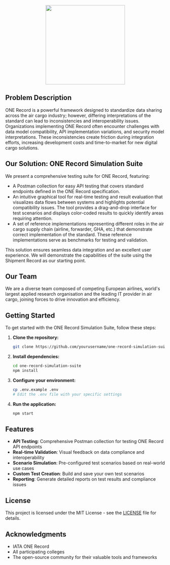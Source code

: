 <p align="center">
  <img height="250" src="https://i.imgur.com/6Gfpg9O.png">
</p>

## Problem Description
ONE Record is a powerful framework designed to standardize data sharing across the air cargo industry; however, differing interpretations of the standard can lead to inconsistencies and interoperability issues. Organizations implementing ONE Record often encounter challenges with data model compatibility, API implementation variations, and security model interpretations. These inconsistencies create friction during integration efforts, increasing development costs and time-to-market for new digital cargo solutions.

## Our Solution: ONE Record Simulation Suite
We present a comprehensive testing suite for ONE Record, featuring:
- A Postman collection for easy API testing that covers standard endpoints defined in the ONE Record specification.
- An intuitive graphical tool for real-time testing and result evaluation that visualizes data flows between systems and highlights potential compatibility issues. The tool provides a drag-and-drop interface for test scenarios and displays color-coded results to quickly identify areas requiring attention.
- A set of reference implementations representing different roles in the air cargo supply chain (airline, forwarder, GHA, etc.) that demonstrate correct implementation of the standard. These reference implementations serve as benchmarks for testing and validation.

This solution ensures seamless data integration and an excellent user experience. We will demonstrate the capabilities of the suite using the Shipment Record as our starting point.

## Our Team
We are a diverse team composed of competing European airlines, world's largest applied research organisation and the leading IT provider in air cargo, joining forces to drive innovation and efficiency.

## Getting Started
To get started with the ONE Record Simulation Suite, follow these steps:

1. **Clone the repository:**
   ```bash
   git clone https://github.com/yourusername/one-record-simulation-suite.git
   ```

2. **Install dependencies:**
   ```bash
   cd one-record-simulation-suite
   npm install
   ```

3. **Configure your environment:**
   ```bash
   cp .env.example .env
   # Edit the .env file with your specific settings
   ```

4. **Run the application:**
   ```bash
   npm start
   ```

## Features
- **API Testing**: Comprehensive Postman collection for testing ONE Record API endpoints
- **Real-time Validation**: Visual feedback on data compliance and interoperability
- **Scenario Simulation**: Pre-configured test scenarios based on real-world use cases
- **Custom Test Creation**: Build and save your own test scenarios
- **Reporting**: Generate detailed reports on test results and compliance issues

## License
This project is licensed under the MIT License - see the [LICENSE](LICENSE) file for details.

## Acknowledgments
- IATA ONE Record
- All participating colleges
- The open-source community for their valuable tools and frameworks
